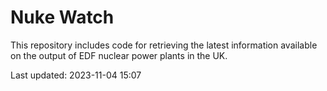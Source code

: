 # Nuke Watch

This repository includes code for retrieving the latest information available on the output of EDF nuclear power plants in the UK.

Last updated: 2023-11-04 15:07